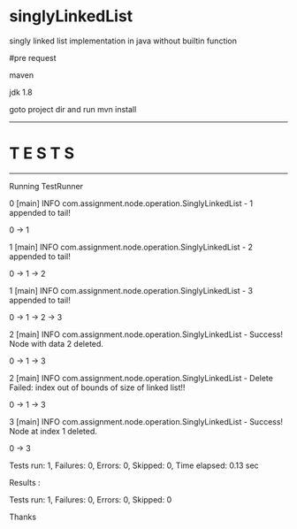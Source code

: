 # singlyLinkedList
singly linked list implementation in java without builtin function

#pre request

maven

jdk 1.8

goto project dir and run mvn install

-------------------------------------------------------

# T E S T S

-------------------------------------------------------

Running TestRunner

0 [main] INFO com.assignment.node.operation.SinglyLinkedList - 1 appended to tail!

0 -> 1

1 [main] INFO com.assignment.node.operation.SinglyLinkedList - 2 appended to tail!

0 -> 1 -> 2

1 [main] INFO com.assignment.node.operation.SinglyLinkedList - 3 appended to tail!

0 -> 1 -> 2 -> 3

2 [main] INFO com.assignment.node.operation.SinglyLinkedList - Success! Node with data 2 deleted.

0 -> 1 -> 3

2 [main] INFO com.assignment.node.operation.SinglyLinkedList - Delete Failed: index out of bounds of size of linked list!!

0 -> 1 -> 3

3 [main] INFO com.assignment.node.operation.SinglyLinkedList - Success! Node at index 1 deleted.

0 -> 3

Tests run: 1, Failures: 0, Errors: 0, Skipped: 0, Time elapsed: 0.13 sec

Results :

Tests run: 1, Failures: 0, Errors: 0, Skipped: 0

Thanks 
